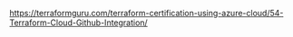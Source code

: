 https://terraformguru.com/terraform-certification-using-azure-cloud/54-Terraform-Cloud-Github-Integration/


